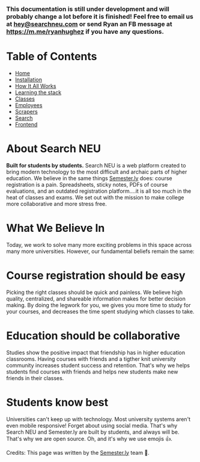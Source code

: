 ### This documentation is still under development and will probably change a lot before it is finished! Feel free to email us at hey@searchneu.com or send Ryan an FB message at https://m.me/ryanhughez if you have any questions. 

Table of Contents
=================
* [Home](Readme.md)  
* [Installation](Installation.md)  
* [How It All Works](How%20it%20all%20works.md)  
* [Learning the stack](Learning%20the%20stack.md)  
* [Classes](Classes.md)   
* [Employees](Employees.md)   
* [Scrapers](Scrapers.md)
* [Search](Search.md)  
* [Frontend](Frontend.md)  


About Search NEU
=================
**Built for students by students.** Search NEU is a web platform created to bring modern technology to the most difficult and archaic parts of higher education. We believe in the same things [Semester.ly](https://semester.ly) does: course registration is a pain. Spreadsheets, sticky notes, PDFs of course evaluations, and an outdated registration platform....it is all too much in the heat of classes and exams. We set out with the mission to make college more collaborative and more stress free.

What We Believe In
==================

Today, we work to solve many more exciting problems in this space across many more universities. However, our fundamental beliefs remain the same: 

Course registration should be easy
==================================

Picking the right classes should be quick and painless. We believe high quality, centralized, and shareable information makes for better decision making. By doing the legwork for you, we gives you more time to study for your courses, and decreases the time spent studying which classes to take.

Education should be collaborative
=================================

Studies show the positive impact that friendship has in higher education classrooms. Having courses with friends and a tigther knit university community increases student success and retention. That's why we helps students find courses with friends and helps new students make new friends in their classes.

Students know best
==================

Universities can't keep up with technology. Most university systems aren't even mobile responsive! Forget about using social media. That's why Search NEU and Semester.ly are built by students, and always will be. That's why we are open source. Oh, and it's why we use emojis 👍.  
  
Credits: This page was written by the [Semester.ly](https://semester.ly) team 🙂.
